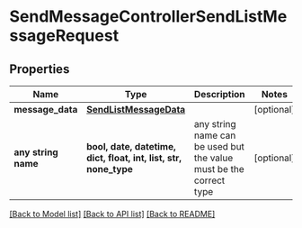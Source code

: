 # SendMessageControllerSendListMessageRequest


## Properties
Name | Type | Description | Notes
------------ | ------------- | ------------- | -------------
**message_data** | [**SendListMessageData**](SendListMessageData.md) |  | [optional] 
**any string name** | **bool, date, datetime, dict, float, int, list, str, none_type** | any string name can be used but the value must be the correct type | [optional]

[[Back to Model list]](../README.md#documentation-for-models) [[Back to API list]](../README.md#documentation-for-api-endpoints) [[Back to README]](../README.md)


